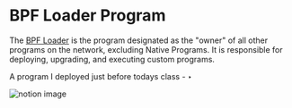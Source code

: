 # BPF Loader Program

The [BPF Loader](https://github.com/solana-labs/solana/tree/27eff8408b7223bb3c4ab70523f8a8dca3ca6645/programs/bpf_loader/src) is the program designated as the "owner" of all other programs on the network, excluding Native Programs. It is responsible for deploying, upgrading, and executing custom programs.

A program I deployed just before todays class - ‣

![notion image](https://www.notion.so/image/https%3A%2F%2Fprod-files-secure.s3.us-west-2.amazonaws.com%2F085e8ad8-528e-47d7-8922-a23dc4016453%2F37848f34-9a4d-4fc4-943d-c332efdd664a%2FScreenshot_2024-09-13_at_6.07.16_PM.png?table=block&id=28be15ae-38ca-4a4a-8178-43bdc4f8f73a&cache=v2)